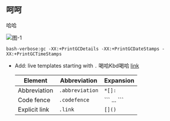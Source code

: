 ## 呵呵

哈哈

![图-1](https://user-gold-cdn.xitu.io/2019/9/25/16d68b1db4a3a514?imageView2/0/w/1280/h/960/ignore-error/1)

```
bash-verbose:gc -XX:+PrintGCDetails -XX:+PrintGCDateStamps -XX:+PrintGCTimeStamps
```

* Add: live templates starting with `.` 喝哈Kbd喝哈 [link](https://example.com)

  |    Element    |  Abbreviation   |     Expansion     |
  |---------------|-----------------|-------------------|
  | Abbreviation  | `.abbreviation` | `*[]:`            |
  | Code fence    | `.codefence`    | \`\`\` ... \`\`\` |
  | Explicit link | `.link`         | `[]()`            |

